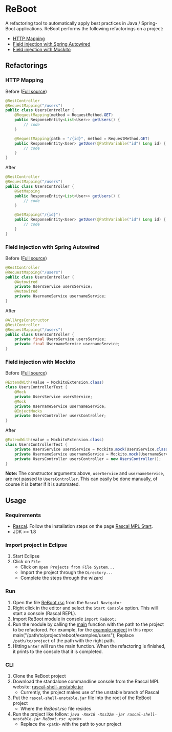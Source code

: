 # ReBoot

A refactoring tool to automatically apply best practices in Java / Spring-Boot applications.
ReBoot performs the following refactorings on a project:

*   [HTTP Mapping](#HTTP-Mapping)
*   [Field injection with Spring Autowired](#Field-injection-with-Spring-Autowired)
*   [Field injection with Mockito](#Field-injection-with-Mockito)

## Refactorings

### HTTP Mapping

Before ([Full source](examples/users/src/main/java/nl/thanus/demo/controllers/UsersController.java))

```java
@RestController
@RequestMapping("/users")
public class UsersController {
    @RequestMapping(method = RequestMethod.GET)
    public ResponseEntity<List<User>> getUsers() {
        // code
    }

    @RequestMapping(path = "/{id}", method = RequestMethod.GET)
    public ResponseEntity<User> getUser(@PathVariable("id") Long id) {
        // code
    }
}
```

After

```java
@RestController
@RequestMapping("/users")
public class UsersController {
    @GetMapping
    public ResponseEntity<List<User>> getUsers() {
        // code
    }

    @GetMapping("/{id}")
    public ResponseEntity<User> getUser(@PathVariable("id") Long id) {
        // code
    }
}
```

### Field injection with Spring Autowired

Before ([Full source](examples/users/src/main/java/nl/thanus/demo/controllers/UsersController.java))

```java
@RestController
@RequestMapping("/users")
public class UsersController {
    @Autowired
    private UsersService usersService;
    @Autowired
    private UsernameService usernameService;
}
```

After

```java
@AllArgsConstructor
@RestController
@RequestMapping("/users")
public class UsersController {
    private final UsersService usersService;
    private final UsernameService usernameService;
}
```

### Field injection with Mockito

Before ([Full source](examples/users/src/test/java/nl/thanus/demo/controllers/UsersControllerTest.java))

```java
@ExtendWith(value = MockitoExtension.class)
class UsersControllerTest {
    @Mock
    private UsersService usersService;
    @Mock
    private UsernameService usernameService;
    @InjectMocks
    private UsersController usersController;
}
```

After

```java
@ExtendWith(value = MockitoExtension.class)
class UsersControllerTest {
    private UsersService usersService = Mockito.mock(UsersService.class);
    private UsernameService usernameService = Mockito.mock(UsernameService.class);
    private UsersController usersController = new UsersController();
}
```

**Note:** The constructor arguments above, `userService` and `usernameService`, are not passed to `UsersController`. 
This can easily be done manually, of course it is better if it is automated.

## Usage

### Requirements

*   [Rascal](https://www.rascal-mpl.org). Follow the installation steps on the page [Rascal MPL Start](https://www.rascal-mpl.org/start/).
*   JDK >= 1.8

### Import project in Eclipse

1.  Start Eclipse
2.  Click on `File`
    *   Click on `Open Projects from File System...`
    *   Import the project through the `Directory...`
    *   Complete the steps through the wizard

### Run

1.  Open the file [ReBoot.rsc](src/ReBoot.rsc) from the `Rascal Navigator`
2.  Right click in the editor and select the `Start Console` option. This will start a console (Rascal REPL).
3.  Import ReBoot module in console `import ReBoot;`
4.  Run the module by calling the [main](src/ReBoot.rsc#L14) function with the path to the project to be refactored.
    For example, for the [example project](examples/users) in this repo:
        main("/path/to/project/reboot/examples/users");
    Replace `/path/to/project` of the path with the right path.
5.  Hitting `Enter` will run the main function. When the refactoring is finished, it prints to the console that it is
    completed.

### CLI

1.  Clone the ReBoot project
2.  Download the standalone commandline console from the Rascal MPL website: [rascal-shell-unstable.jar](https://update.rascal-mpl.org/console/rascal-shell-unstable.jar)
    *   Currently, the project makes use of the unstable branch of Rascal
3.  Put the `rascal-shell-unstable.jar` file into the root of the ReBoot project
    *   Where the *ReBoot.rsc* file resides
4.  Run the project like follow: *`java -Xmx1G -Xss32m -jar rascal-shell-unstable.jar ReBoot.rsc <path>`*
    *   Replace the `<path>` with the path to your project
